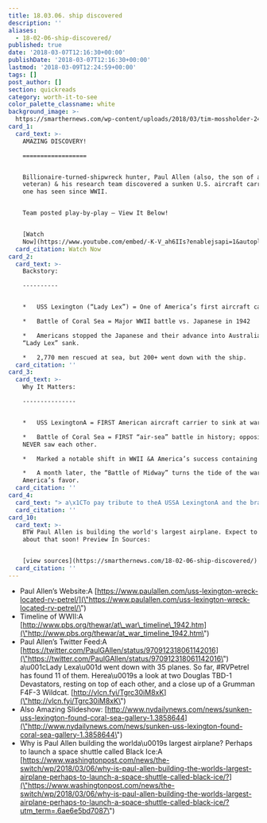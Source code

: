 ```yaml
---
title: 18.03.06. ship discovered
description: ''
aliases:
  - 18-02-06-ship-discovered/
published: true
date: '2018-03-07T12:16:30+00:00'
publishDate: '2018-03-07T12:16:30+00:00'
lastmod: '2018-03-09T12:24:59+00:00'
tags: []
post_author: []
section: quickreads
category: worth-it-to-see
color_palette_classname: white
background_image: >-
  https://smarthernews.com/wp-content/uploads/2018/03/tim-mossholder-2442-unsplash-scaled.jpg
card_1:
  card_text: >-
    AMAZING DISCOVERY!

    ==================


    Billionaire-turned-shipwreck hunter, Paul Allen (also, the son of a WWII
    veteran) & his research team discovered a sunken U.S. aircraft carrier no
    one has seen since WWII.


    Team posted play-by-play – View It Below!


    [Watch
    Now](https://www.youtube.com/embed/-K-V_ah6IIs?enablejsapi=1&autoplay=1&rel=0)
  card_citation: Watch Now
card_2:
  card_text: >-
    Backstory:

    ----------


    *   USS Lexington (“Lady Lex”) = One of America’s first aircraft carriers

    *   Battle of Coral Sea = Major WWII battle vs. Japanese in 1942

    *   Americans stopped the Japanese and their advance into Australia, but
    “Lady Lex” sank.

    *   2,770 men rescued at sea, but 200+ went down with the ship.
  card_citation: ''
card_3:
  card_text: >-
    Why It Matters:

    ---------------


    *   USS LexingtonA = FIRST American aircraft carrier to sink at war

    *   Battle of Coral Sea = FIRST “air-sea” battle in history; opposing ships
    NEVER saw each other.

    *   Marked a notable shift in WWII &A America’s success containing Japanese.

    *   A month later, the “Battle of Midway” turns the tide of the war in
    America’s favor.
  card_citation: ''
card_4:
  card_text: "> a\x1CTo pay tribute to theA USSA LexingtonA and the brave men that served on her is an honor. As Americans, all of usA owe a debt of gratitude to everyone who served and whoA continue to serve our country for their courage, persistence and sacrifice.”\n> \n> Paul Allen, Microsoft Co-Founder & Explorer of Historic Battleships"
  card_citation: ''
card_10:
  card_text: >-
    BTW Paul Allen is building the world's largest airplane. Expect to hear more
    about that soon! Preview In Sources:


    [view sources](https://smarthernews.com/18-02-06-ship-discovered/)
  card_citation: ''
---
```

*   Paul Allen’s Website:A [https://www.paulallen.com/uss-lexington-wreck-located-rv-petrel/](\"https://www.paulallen.com/uss-lexington-wreck-located-rv-petrel/\")
*   Timeline of WWII:A [http://www.pbs.org/thewar/at\_war\_timeline\_1942.htm](\"http://www.pbs.org/thewar/at_war_timeline_1942.htm\")
*   Paul Allen’s Twitter Feed:A [https://twitter.com/PaulGAllen/status/970912318061142016](\"https://twitter.com/PaulGAllen/status/970912318061142016\")  
    a\\u001cLady Lexa\\u001d went down with 35 planes. So far, #RVPetrel has found 11 of them. Herea\\u0019s a look at two Douglas TBD-1 Devastators, resting on top of each other, and a close up of a Grumman F4F-3 Wildcat. [http://vlcn.fyi/Tgrc30iM8xK](\"http://vlcn.fyi/Tgrc30iM8xK\")
*   Also Amazing Slideshow: [http://www.nydailynews.com/news/sunken-uss-lexington-found-coral-sea-gallery-1.3858644](\"http://www.nydailynews.com/news/sunken-uss-lexington-found-coral-sea-gallery-1.3858644\")
*   Why is Paul Allen building the worlda\\u0019s largest airplane? Perhaps to launch a space shuttle called Black Ice:A [https://www.washingtonpost.com/news/the-switch/wp/2018/03/06/why-is-paul-allen-building-the-worlds-largest-airplane-perhaps-to-launch-a-space-shuttle-called-black-ice/?](\"https://www.washingtonpost.com/news/the-switch/wp/2018/03/06/why-is-paul-allen-building-the-worlds-largest-airplane-perhaps-to-launch-a-space-shuttle-called-black-ice/?utm_term=.6ae6e5bd7087\")